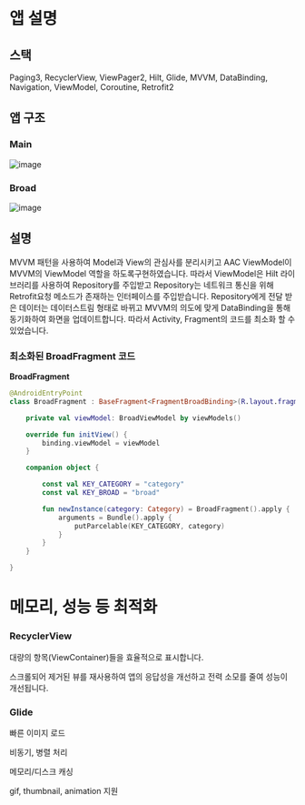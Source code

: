 # 앱 설명
## 스택
Paging3, RecyclerView, ViewPager2, Hilt, Glide, MVVM, DataBinding, Navigation, ViewModel, Coroutine, Retrofit2
## 앱 구조
### Main
![image](https://user-images.githubusercontent.com/88112525/211182164-34018286-4746-4f7e-a1ec-7c9328369fb2.png)
### Broad
![image](https://user-images.githubusercontent.com/88112525/211182174-35ca5182-ac5f-4ee7-a2ef-c5cae05ec160.png)
## 설명
MVVM 패턴을 사용하여 Model과 View의 관심사를 분리시키고 AAC ViewModel이 MVVM의 ViewModel 역할을 하도록구현하였습니다.
따라서 ViewModel은 Hilt 라이브러리를 사용하여 Repository를 주입받고 Repository는 네트워크 통신을 위해 Retrofit요청 메소드가 존재하는 인터페이스를 주입받습니다.
Repository에게 전달 받은 데이터는 데이터스트림 형태로 바뀌고 MVVM의 의도에 맞게 DataBinding을 통해 동기화하여 화면을 업데이트합니다. 따라서 Activity, Fragment의 코드를 최소화 할 수 있었습니다.
### 최소화된 BroadFragment 코드
**BroadFragment**

```kotlin
@AndroidEntryPoint
class BroadFragment : BaseFragment<FragmentBroadBinding>(R.layout.fragment_broad) {

    private val viewModel: BroadViewModel by viewModels()

    override fun initView() {
        binding.viewModel = viewModel
    }

    companion object {

        const val KEY_CATEGORY = "category"
        const val KEY_BROAD = "broad"

        fun newInstance(category: Category) = BroadFragment().apply {
            arguments = Bundle().apply {
                putParcelable(KEY_CATEGORY, category)
            }
        }
    }

}
```

# 메모리, 성능 등 최적화

### RecyclerView

대량의 항목(ViewContainer)들을 효율적으로 표시합니다.

스크롤되어 제거된 뷰를 재사용하여 앱의 응답성을 개선하고 전력 소모를 줄여 성능이 개선됩니다.

### Glide

빠른 이미지 로드

비동기, 병렬 처리

메모리/디스크 캐싱

gif, thumbnail, animation 지원
